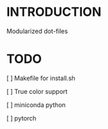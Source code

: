 # INTRODUCTION

Modularized dot-files

# TODO

[ ] Makefile for install.sh

[ ] True color support

[ ] miniconda python

[ ] pytorch
